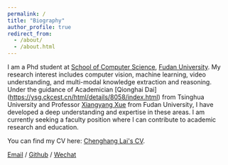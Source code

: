 ```yaml
---
permalink: /
title: "Biography"
author_profile: true
redirect_from: 
  - /about/
  - /about.html
---
```

I am a Phd student  at [School of Computer Science](https://cs.fudan.edu.cn/), [Fudan University](https://fudan.edu.cn/). My research interest includes computer vision, machine learning, video understanding, and multi-modal knowledge extraction and reasoning. Under the guidance of Academician [Qionghai Dai] (https://ysg.ckcest.cn/html/details/8058/index.html) from Tsinghua University and Professor [Xiangyang Xue](https://cs.fudan.edu.cn/3f/8a/c25907a278410/page.htm) from Fudan University, I have developed a deep understanding and expertise in these areas. I am currently seeking a faculty position where I can contribute to academic research and education.

You can find my CV here: [Chenghang Lai's CV](../images/lchjl.pdf). 

[Email](chlai21@m.fudan.edu.cn) / [Github](https://github.com/keyancaigou) / [Wechat](../images/wechat.jpg) 
